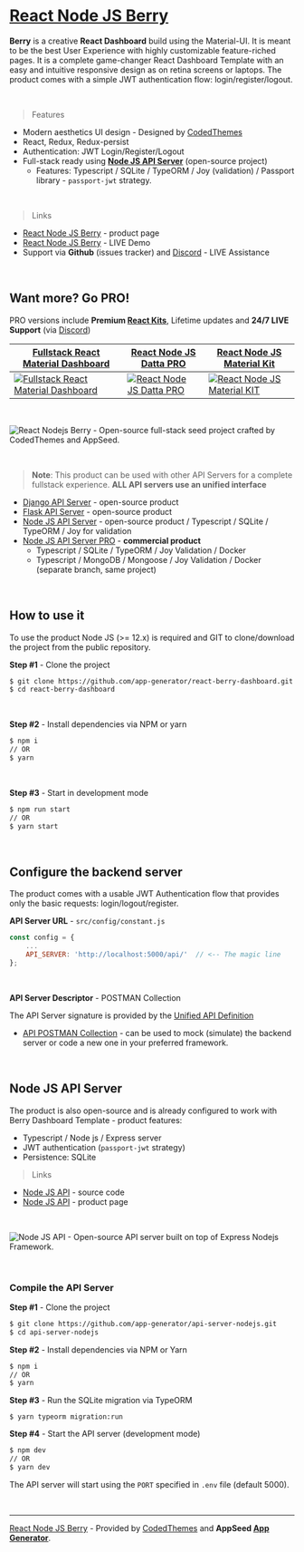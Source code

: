 # [React Node JS Berry](https://appseed.us/product/react-node-js-berry-dashboard) 

**Berry** is a creative **React Dashboard** build using the Material-UI. It is meant to be the best User Experience with highly customizable feature-riched pages. It is a complete game-changer React Dashboard Template with an easy and intuitive responsive design as on retina screens or laptops. The product comes with a simple JWT authentication flow: login/register/logout. 

<br />

> Features

- Modern aesthetics UI design - Designed by [CodedThemes](https://codedthemes.com/)
- React, Redux, Redux-persist
- Authentication: JWT Login/Register/Logout
- Full-stack ready using **[Node JS API Server](https://github.com/app-generator/api-server-nodejs)** (open-source project)
  - Features: Typescript / SQLite / TypeORM / Joy (validation) / Passport library - `passport-jwt` strategy.

<br />

> Links

- [React Node JS Berry](https://appseed.us/product/react-node-js-berry-dashboard) - product page
- [React Node JS Berry](https://react-node-js-berry-dashboard.appseed-srv1.com/) - LIVE Demo
- Support via **Github** (issues tracker) and [Discord](https://appseed.us/support) - LIVE Assistance 

<br />

## Want more? Go PRO!

PRO versions include **Premium [React Kits](https://appseed.us/apps/react)**, Lifetime updates and **24/7 LIVE Support** (via [Discord](https://discord.gg/fZC6hup))

| [Fullstack React Material Dashboard](https://appseed.us/full-stack/react-material-dashboard) | [React Node JS Datta PRO](https://appseed.us/product/react-node-js-datta-able-pro) | [React Node JS Material Kit](https://appseed.us/product/react-node-js-material-kit-pro) |
| --- | --- | --- |
| [![Fullstack React Material Dashboard](https://user-images.githubusercontent.com/51070104/128878037-50da7a12-787d-455d-933a-30b2957e2896.png)](https://appseed.us/full-stack/react-material-dashboard) | [![React Node JS Datta PRO](https://user-images.githubusercontent.com/51070104/126295682-6e89cdd8-455f-4f44-bb3c-0302d02c34a2.png)](https://appseed.us/product/react-node-js-datta-able-pro) | [![React Node JS Material KIT](https://user-images.githubusercontent.com/51070104/128535389-a09c68c2-02ec-4eb9-bad9-6bafcee85b10.png)](https://appseed.us/product/react-node-js-material-kit-pro)

<br /> 

![React Nodejs Berry - Open-source full-stack seed project crafted by CodedThemes and AppSeed.](https://user-images.githubusercontent.com/51070104/124934742-aa392300-e00d-11eb-83bf-28d8b8704ec8.png)

<br >

> **Note**: This product can be used with other API Servers for a complete fullstack experience. **ALL API servers use an unified interface**

- [Django API Server](https://github.com/app-generator/api-server-django) - open-source product
- [Flask API Server](https://github.com/app-generator/api-server-flask) - open-source product
- [Node JS API Server](https://github.com/app-generator/api-server-nodejs) - open-source product / Typescript / SQLite / TypeORM / Joy for validation
- [Node JS API Server PRO](https://github.com/app-generator/api-server-nodejs-pro) - **commercial product**
    - Typescript / SQLite / TypeORM / Joy Validation / Docker
    - Typescript / MongoDB / Mongoose / Joy Validation / Docker (separate branch, same project)

<br />

## How to use it

To use the product Node JS (>= 12.x) is required and GIT to clone/download the project from the public repository.

**Step #1** - Clone the project

```bash
$ git clone https://github.com/app-generator/react-berry-dashboard.git
$ cd react-berry-dashboard
```

<br >

**Step #2** - Install dependencies via NPM or yarn

```bash
$ npm i
// OR
$ yarn
```

<br />

**Step #3** - Start in development mode

```bash
$ npm run start 
// OR
$ yarn start
```

<br />

## Configure the backend server

The product comes with a usable JWT Authentication flow that provides only the basic requests: login/logout/register. 

**API Server URL** - `src/config/constant.js` 

```javascript
const config = {
    ...
    API_SERVER: 'http://localhost:5000/api/'  // <-- The magic line
};
```

<br />

**API Server Descriptor** - POSTMAN Collection

The API Server signature is provided by the [Unified API Definition](https://docs.appseed.us/boilerplate-code/api-unified-definition)

- [API POSTMAN Collection](https://github.com/app-generator/api-server-unified/blob/main/api.postman_collection.json) - can be used to mock (simulate) the backend server or code a new one in your preferred framework. 

<br />

## Node JS API Server

The product is also open-source and is already configured to work with Berry Dashboard Template - product features:

- Typescript / Node js / Express server
- JWT authentication (`passport-jwt` strategy)
- Persistence: SQLite 

> Links

- [Node JS API](https://github.com/app-generator/api-server-nodejs) - source code
- [Node JS API](https://appseed.us/boilerplate-code/nodejs-starter) - product page

<br />

![Node JS API - Open-source API server built on top of Express Nodejs Framework.](https://user-images.githubusercontent.com/51070104/124934824-c210a700-e00d-11eb-9d01-e05bd8bfb608.png)

<br />

### Compile the API Server

**Step #1** - Clone the project

```bash
$ git clone https://github.com/app-generator/api-server-nodejs.git
$ cd api-server-nodejs
```

**Step #2** - Install dependencies via NPM or Yarn

```bash
$ npm i
// OR
$ yarn
```

**Step #3** - Run the SQLite migration via TypeORM

```
$ yarn typeorm migration:run
```

**Step #4** - Start the API server (development mode)

```bash
$ npm dev
// OR
$ yarn dev
```

The API server will start using the `PORT` specified in `.env` file (default 5000).

<br /> 

---
[React Node JS Berry](https://appseed.us/product/react-node-js-berry-dashboard) - Provided by [CodedThemes](https://codedthemes.com/) and **AppSeed [App Generator](https://appseed.us/app-generator)**.
